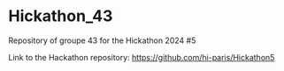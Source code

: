 # Hickathon_43

Repository of groupe 43 for the Hickathon 2024 #5

Link to the Hackathon repository: https://github.com/hi-paris/Hickathon5
